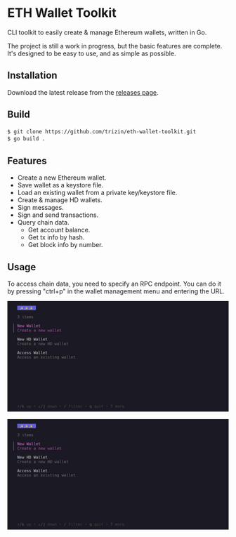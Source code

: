 # ETH Wallet Toolkit

CLI toolkit to easily create & manage Ethereum wallets, written in Go.

The project is still a work in progress, but the basic features are complete. It's designed to be easy to use, and as simple as possible.

## Installation

Download the latest release from the [releases page](https://github.com/trizin/eth-wallet-toolkit/releases).

## Build

```bash
$ git clone https://github.com/trizin/eth-wallet-toolkit.git
$ go build .
```

## Features

- Create a new Ethereum wallet.
- Save wallet as a keystore file.
- Load an existing wallet from a private key/keystore file.
- Create & manage HD wallets.
- Sign messages.
- Sign and send transactions.
- Query chain data.
  - Get account balance.
  - Get tx info by hash.
  - Get block info by number.

## Usage

To access chain data, you need to specify an RPC endpoint. You can do it by pressing "ctrl+p" in the wallet management menu and entering the URL.

![gif](.github/img/part1.gif)

![gif](.github/img/part2.gif)
